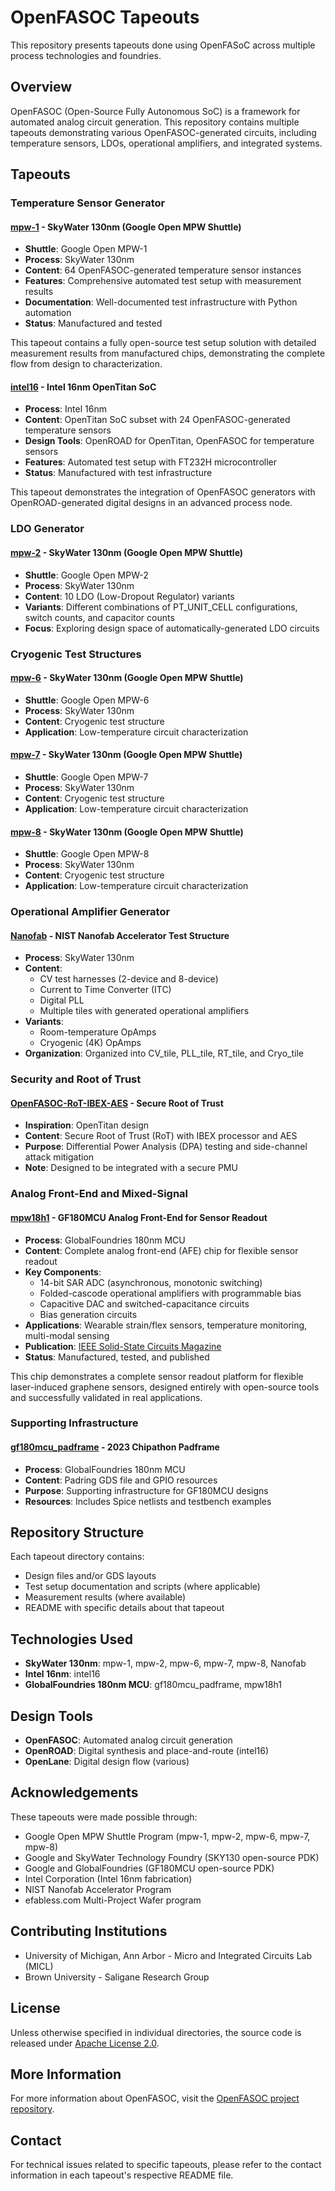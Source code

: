 # OpenFASOC Tapeouts

This repository presents tapeouts done using OpenFASoC across multiple process technologies and foundries.

## Overview

OpenFASOC (Open-Source Fully Autonomous SoC) is a framework for automated analog circuit generation. This repository contains multiple tapeouts demonstrating various OpenFASOC-generated circuits, including temperature sensors, LDOs, operational amplifiers, and integrated systems.

## Tapeouts

### Temperature Sensor Generator

#### [mpw-1](mpw-1/) - SkyWater 130nm (Google Open MPW Shuttle)
- **Shuttle**: Google Open MPW-1
- **Process**: SkyWater 130nm
- **Content**: 64 OpenFASOC-generated temperature sensor instances
- **Features**: Comprehensive automated test setup with measurement results
- **Documentation**: Well-documented test infrastructure with Python automation
- **Status**: Manufactured and tested

This tapeout contains a fully open-source test setup solution with detailed measurement results from manufactured chips, demonstrating the complete flow from design to characterization.

#### [intel16](intel16/) - Intel 16nm OpenTitan SoC
- **Process**: Intel 16nm
- **Content**: OpenTitan SoC subset with 24 OpenFASOC-generated temperature sensors
- **Design Tools**: OpenROAD for OpenTitan, OpenFASOC for temperature sensors
- **Features**: Automated test setup with FT232H microcontroller
- **Status**: Manufactured with test infrastructure

This tapeout demonstrates the integration of OpenFASOC generators with OpenROAD-generated digital designs in an advanced process node.

### LDO Generator

#### [mpw-2](mpw-2/) - SkyWater 130nm (Google Open MPW Shuttle)
- **Shuttle**: Google Open MPW-2
- **Process**: SkyWater 130nm
- **Content**: 10 LDO (Low-Dropout Regulator) variants
- **Variants**: Different combinations of PT_UNIT_CELL configurations, switch counts, and capacitor counts
- **Focus**: Exploring design space of automatically-generated LDO circuits

### Cryogenic Test Structures

#### [mpw-6](mpw-6/) - SkyWater 130nm (Google Open MPW Shuttle)
- **Shuttle**: Google Open MPW-6
- **Process**: SkyWater 130nm
- **Content**: Cryogenic test structure
- **Application**: Low-temperature circuit characterization

#### [mpw-7](mpw-7/) - SkyWater 130nm (Google Open MPW Shuttle)
- **Shuttle**: Google Open MPW-7
- **Process**: SkyWater 130nm
- **Content**: Cryogenic test structure
- **Application**: Low-temperature circuit characterization

#### [mpw-8](mpw-8/) - SkyWater 130nm (Google Open MPW Shuttle)
- **Shuttle**: Google Open MPW-8
- **Process**: SkyWater 130nm
- **Content**: Cryogenic test structure
- **Application**: Low-temperature circuit characterization

### Operational Amplifier Generator

#### [Nanofab](Nanofab/) - NIST Nanofab Accelerator Test Structure
- **Process**: SkyWater 130nm
- **Content**:
  - CV test harnesses (2-device and 8-device)
  - Current to Time Converter (ITC)
  - Digital PLL
  - Multiple tiles with generated operational amplifiers
- **Variants**:
  - Room-temperature OpAmps
  - Cryogenic (4K) OpAmps
- **Organization**: Organized into CV_tile, PLL_tile, RT_tile, and Cryo_tile

### Security and Root of Trust

#### [OpenFASOC-RoT-IBEX-AES](OpenFASOC-RoT-IBEX-AES/) - Secure Root of Trust
- **Inspiration**: OpenTitan design
- **Content**: Secure Root of Trust (RoT) with IBEX processor and AES
- **Purpose**: Differential Power Analysis (DPA) testing and side-channel attack mitigation
- **Note**: Designed to be integrated with a secure PMU

### Analog Front-End and Mixed-Signal

#### [mpw18h1](mpw18h1/) - GF180MCU Analog Front-End for Sensor Readout
- **Process**: GlobalFoundries 180nm MCU
- **Content**: Complete analog front-end (AFE) chip for flexible sensor readout
- **Key Components**:
  - 14-bit SAR ADC (asynchronous, monotonic switching)
  - Folded-cascode operational amplifiers with programmable bias
  - Capacitive DAC and switched-capacitance circuits
  - Bias generation circuits
- **Applications**: Wearable strain/flex sensors, temperature monitoring, multi-modal sensing
- **Publication**: [IEEE Solid-State Circuits Magazine](https://ieeexplore.ieee.org/document/10571234)
- **Status**: Manufactured, tested, and published

This chip demonstrates a complete sensor readout platform for flexible laser-induced graphene sensors, designed entirely with open-source tools and successfully validated in real applications.

### Supporting Infrastructure

#### [gf180mcu_padframe](gf180mcu_padframe/) - 2023 Chipathon Padframe
- **Process**: GlobalFoundries 180nm MCU
- **Content**: Padring GDS file and GPIO resources
- **Purpose**: Supporting infrastructure for GF180MCU designs
- **Resources**: Includes Spice netlists and testbench examples

## Repository Structure

Each tapeout directory contains:
- Design files and/or GDS layouts
- Test setup documentation and scripts (where applicable)
- Measurement results (where available)
- README with specific details about that tapeout

## Technologies Used

- **SkyWater 130nm**: mpw-1, mpw-2, mpw-6, mpw-7, mpw-8, Nanofab
- **Intel 16nm**: intel16
- **GlobalFoundries 180nm MCU**: gf180mcu_padframe, mpw18h1

## Design Tools

- **OpenFASOC**: Automated analog circuit generation
- **OpenROAD**: Digital synthesis and place-and-route (intel16)
- **OpenLane**: Digital design flow (various)

## Acknowledgements

These tapeouts were made possible through:
- Google Open MPW Shuttle Program (mpw-1, mpw-2, mpw-6, mpw-7, mpw-8)
- Google and SkyWater Technology Foundry (SKY130 open-source PDK)
- Google and GlobalFoundries (GF180MCU open-source PDK)
- Intel Corporation (Intel 16nm fabrication)
- NIST Nanofab Accelerator Program
- efabless.com Multi-Project Wafer program

## Contributing Institutions

- University of Michigan, Ann Arbor - Micro and Integrated Circuits Lab (MICL)
- Brown University - Saligane Research Group

## License

Unless otherwise specified in individual directories, the source code is released under [Apache License 2.0](https://www.apache.org/licenses/LICENSE-2.0).

## More Information

For more information about OpenFASOC, visit the [OpenFASOC project repository](https://github.com/idea-fasoc/openfasoc).

## Contact

For technical issues related to specific tapeouts, please refer to the contact information in each tapeout's respective README file.
